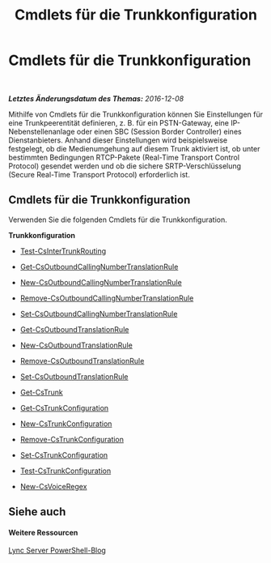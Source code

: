 ﻿---
title: Cmdlets für die Trunkkonfiguration
TOCTitle: Cmdlets für die Trunkkonfiguration
ms:assetid: 2c36b03a-b80f-4321-a448-6ba26b9357f8
ms:mtpsurl: https://technet.microsoft.com/de-de/library/Gg416489(v=OCS.15)
ms:contentKeyID: 49293523
ms.date: 12/10/2016
mtps_version: v=OCS.15
ms.translationtype: HT
---

# Cmdlets für die Trunkkonfiguration

 

_**Letztes Änderungsdatum des Themas:** 2016-12-08_

Mithilfe von Cmdlets für die Trunkkonfiguration können Sie Einstellungen für eine Trunkpeerentität definieren, z. B. für ein PSTN-Gateway, eine IP-Nebenstellenanlage oder einen SBC (Session Border Controller) eines Dienstanbieters. Anhand dieser Einstellungen wird beispielsweise festgelegt, ob die Medienumgehung auf diesem Trunk aktiviert ist, ob unter bestimmten Bedingungen RTCP-Pakete (Real-Time Transport Control Protocol) gesendet werden und ob die sichere SRTP-Verschlüsselung (Secure Real-Time Transport Protocol) erforderlich ist.

## Cmdlets für die Trunkkonfiguration

Verwenden Sie die folgenden Cmdlets für die Trunkkonfiguration.

**Trunkkonfiguration**

  - [Test-CsInterTrunkRouting](test-csintertrunkrouting.md)

<!-- end list -->

  - [Get-CsOutboundCallingNumberTranslationRule](get-csoutboundcallingnumbertranslationrule.md)

  - [New-CsOutboundCallingNumberTranslationRule](new-csoutboundcallingnumbertranslationrule.md)

  - [Remove-CsOutboundCallingNumberTranslationRule](remove-csoutboundcallingnumbertranslationrule.md)

  - [Set-CsOutboundCallingNumberTranslationRule](set-csoutboundcallingnumbertranslationrule.md)

<!-- end list -->

  -   
    [Get-CsOutboundTranslationRule](get-csoutboundtranslationrule.md)

  -   
    [New-CsOutboundTranslationRule](new-csoutboundtranslationrule.md)

  -   
    [Remove-CsOutboundTranslationRule](remove-csoutboundtranslationrule.md)

  -   
    [Set-CsOutboundTranslationRule](set-csoutboundtranslationrule.md)

<!-- end list -->

  - [Get-CsTrunk](get-cstrunk.md)

<!-- end list -->

  -   
    [Get-CsTrunkConfiguration](get-cstrunkconfiguration.md)

  -   
    [New-CsTrunkConfiguration](new-cstrunkconfiguration.md)

  -   
    [Remove-CsTrunkConfiguration](remove-cstrunkconfiguration.md)

  -   
    [Set-CsTrunkConfiguration](set-cstrunkconfiguration.md)

  -   
    [Test-CsTrunkConfiguration](test-cstrunkconfiguration.md)

<!-- end list -->

  -   
    [New-CsVoiceRegex](new-csvoiceregex.md)

## Siehe auch

#### Weitere Ressourcen

[Lync Server PowerShell-Blog](http://go.microsoft.com/fwlink/?linkid=203150%26clcid=0x407)

